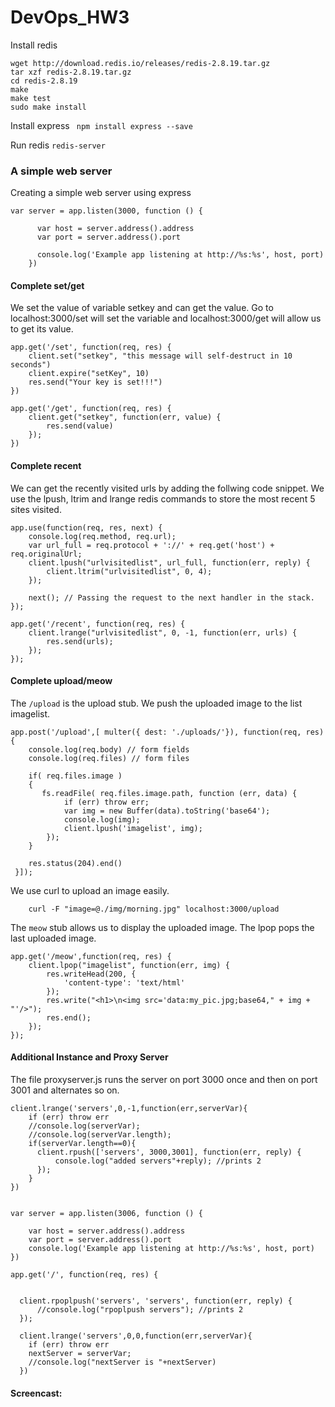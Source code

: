 # DevOps_HW3


Install redis
``` 
wget http://download.redis.io/releases/redis-2.8.19.tar.gz 
tar xzf redis-2.8.19.tar.gz
cd redis-2.8.19
make
make test
sudo make install
```

Install express
``` npm install express --save```

Run redis
``` redis-server ```

### A simple web server

Creating a simple web server using express
```
var server = app.listen(3000, function () {
	
	  var host = server.address().address
	  var port = server.address().port
	
	  console.log('Example app listening at http://%s:%s', host, port)
	})
```
#### Complete set/get

We set the value of variable setkey and can get the value.
Go to localhost:3000/set will set the variable and localhost:3000/get will allow us to get its value.

```
app.get('/set', function(req, res) {
    client.set("setkey", "this message will self-destruct in 10 seconds")
    client.expire("setKey", 10)
    res.send("Your key is set!!!")
})

app.get('/get', function(req, res) {
    client.get("setkey", function(err, value) {
        res.send(value)
    });
})

```

#### Complete recent

We can get the recently visited urls by adding the follwing code snippet. We use the lpush, ltrim and lrange redis commands to store the most recent 5 sites visited.
```
app.use(function(req, res, next) {
    console.log(req.method, req.url);
    var url_full = req.protocol + '://' + req.get('host') + req.originalUrl;
    client.lpush("urlvisitedlist", url_full, function(err, reply) {
        client.ltrim("urlvisitedlist", 0, 4);
    });

    next(); // Passing the request to the next handler in the stack.
});

app.get('/recent', function(req, res) {
    client.lrange("urlvisitedlist", 0, -1, function(err, urls) {
        res.send(urls);
    });
});
```

#### Complete upload/meow

The `/upload` is the upload stub. We push the uploaded image to the list imagelist.
```
app.post('/upload',[ multer({ dest: './uploads/'}), function(req, res){
    console.log(req.body) // form fields
    console.log(req.files) // form files

    if( req.files.image )
    {
 	   fs.readFile( req.files.image.path, function (err, data) {
 	  		if (err) throw err;
 	  		var img = new Buffer(data).toString('base64');
 	  		console.log(img);
			client.lpush('imagelist', img);
 		});
 	}

    res.status(204).end()
 }]);
```

We use curl to upload an image easily.
```
	curl -F "image=@./img/morning.jpg" localhost:3000/upload
```

The `meow` stub allows us to display the uploaded image. The lpop pops the last uploaded image.  
```
app.get('/meow',function(req, res) {
    client.lpop("imagelist", function(err, img) {
        res.writeHead(200, {
            'content-type': 'text/html'
        });
        res.write("<h1>\n<img src='data:my_pic.jpg;base64," + img + "'/>");
        res.end();
    });
});
```

#### Additional Instance and Proxy Server

The file proxyserver.js runs the server on port 3000 once and then on port 3001 and alternates so on.
```
client.lrange('servers',0,-1,function(err,serverVar){
    if (err) throw err
    //console.log(serverVar);
    //console.log(serverVar.length);
    if(serverVar.length==0){
      client.rpush(['servers', 3000,3001], function(err, reply) {
          console.log("added servers"+reply); //prints 2
      });
    }
})


var server = app.listen(3006, function () {

    var host = server.address().address
    var port = server.address().port    
    console.log('Example app listening at http://%s:%s', host, port)
})

app.get('/', function(req, res) {

  
  client.rpoplpush('servers', 'servers', function(err, reply) {
      //console.log("rpoplpush servers"); //prints 2      
  });
  
  client.lrange('servers',0,0,function(err,serverVar){
    if (err) throw err
    nextServer = serverVar;
    //console.log("nextServer is "+nextServer)
  })
```

#### Screencast:



